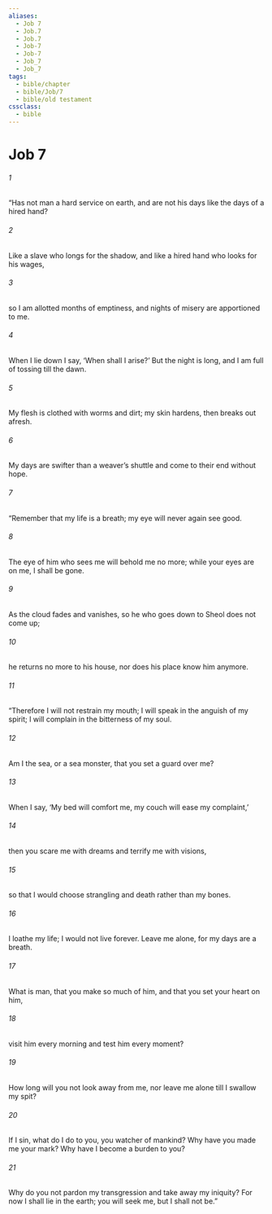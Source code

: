 ```yaml
---
aliases:
  - Job 7
  - Job.7
  - Job.7
  - Job-7
  - Job-7
  - Job_7
  - Job_7
tags:
  - bible/chapter
  - bible/Job/7
  - bible/old testament
cssclass:
  - bible
---
```


# Job 7

###### 1
“Has not man a hard service on earth, and are not his days like the days of a hired hand?
###### 2
Like a slave who longs for the shadow, and like a hired hand who looks for his wages,
###### 3
so I am allotted months of emptiness, and nights of misery are apportioned to me.
###### 4
When I lie down I say, ‘When shall I arise?’ But the night is long, and I am full of tossing till the dawn.
###### 5
My flesh is clothed with worms and dirt; my skin hardens, then breaks out afresh.
###### 6
My days are swifter than a weaver’s shuttle and come to their end without hope.
###### 7
“Remember that my life is a breath; my eye will never again see good.
###### 8
The eye of him who sees me will behold me no more; while your eyes are on me, I shall be gone.
###### 9
As the cloud fades and vanishes, so he who goes down to Sheol does not come up;
###### 10
he returns no more to his house, nor does his place know him anymore.
###### 11
“Therefore I will not restrain my mouth; I will speak in the anguish of my spirit; I will complain in the bitterness of my soul.
###### 12
Am I the sea, or a sea monster, that you set a guard over me?
###### 13
When I say, ‘My bed will comfort me, my couch will ease my complaint,’
###### 14
then you scare me with dreams and terrify me with visions,
###### 15
so that I would choose strangling and death rather than my bones.
###### 16
I loathe my life; I would not live forever. Leave me alone, for my days are a breath.
###### 17
What is man, that you make so much of him, and that you set your heart on him,
###### 18
visit him every morning and test him every moment?
###### 19
How long will you not look away from me, nor leave me alone till I swallow my spit?
###### 20
If I sin, what do I do to you, you watcher of mankind? Why have you made me your mark? Why have I become a burden to you?
###### 21
Why do you not pardon my transgression and take away my iniquity? For now I shall lie in the earth; you will seek me, but I shall not be.”


